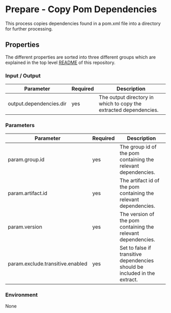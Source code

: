 # Prepare - Copy Pom Dependencies

This process copies dependencies found in a pom.xml file into a directory for further processing. 

## Properties

The different properties are sorted into three different groups which are explained in the top level [README](../../README.md)
of this repository.

### Input / Output
| Parameter                        | Required | Description                                                                                                   |
|----------------------------------|----------|---------------------------------------------------------------------------------------------------------------|
| output.dependencies.dir          | yes      | The output directory in which to copy the extracted dependencies.                                             |

### Parameters
| Parameter                         | Required | Description                                                                |
|-----------------------------------|----------|----------------------------------------------------------------------------|
| param.group.id                    | yes      | The group id of the pom containing the relevant dependencies.              |
| param.artifact.id                 | yes      | The artifact id of the pom containing the relevant dependencies.           |
| param.version                     | yes      | The version of the pom containing the relevant dependencies.               |
| param.exclude.transitive.enabled  | yes      | Set to false if transitive dependencies should be included in the extract. |

### Environment
None


